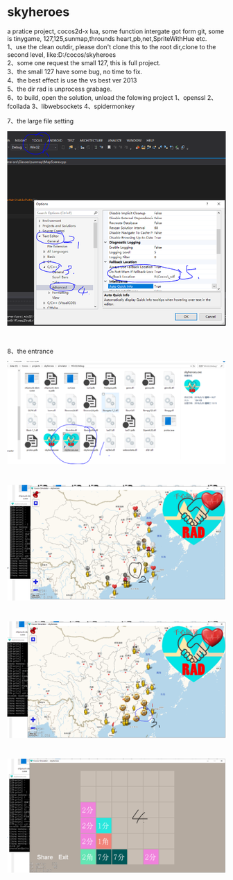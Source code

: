 # skyheroes
a pratice project, cocos2d-x lua,  some function intergate got form git, some is tinygame,  127,125,sunmap,throunds heart,pb,net,SpriteWithHue etc.
</br>
1、use the clean outdir, please don't clone this to the root dir,clone to the second level, like:D:/cocos/skyheroes 
</br>
2、some one request the small 127, this is full project.
</br>
3、the small 127 have some bug, no time to fix.
</br>
4、the best effect is use the vs best ver 2013
</br>
5、the dir rad is unprocess grabage.
</br>
6、to build, open the solution, unload the folowing project
1、openssl
2、fcollada
3、libwebsockets
4、spidermonkey
</br>

7、the large file setting
</br>
<p align="center">
    <img src="./pic/5-sdf-setting.PNG">
</p>
</br>

8、the entrance
</br>

<p align="center">
    <img src="./pic/1-debug.PNG">
</p>
</br>
<p align="center">
    <img src="./pic/2-main.PNG">
</p>
</br>
<p align="center">
    <img src="./pic/3-enter.PNG">
</p>
</br>
<p align="center">
    <img src="./pic/4-127.PNG">
</p>
